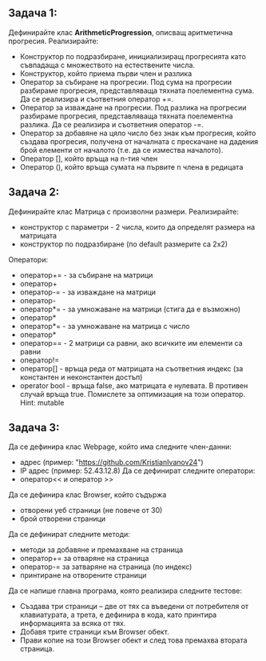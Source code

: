 ## Задача 1:
Дефинирайте клас **ArithmeticProgression**, описващ аритметична прогресия. 
Реализирайте:
- Конструктор по подразбиране, инициализиращ прогресията като съвпадаща с множеството на естествените числа. 
- Конструктор, който приема първи член и разлика
- Оператор за събиране на прогресии. Под сума на прогресии разбираме прогресия, представляваща тяхната поелементна сума. Да се реализира и съответния оператор +=. 
- Оператор за изваждане на прогресии. Под разлика на прогресии разбираме прогресия, представляваща тяхната поелементна разлика. Да се реализира и съответния оператор -=. 
- Оператор за добавяне на цяло число без знак към прогресия, който създава прогресия, получена от началната с прескачане на дадения брой елементи от началото (т.е. да се измества началото).
- Оператор [], който връща на n-тия член
- Оператор (), който връща сумата на първите n члена в редицата 

## Задача 2:
Дефинирайте клас Матрица с произволни размери. Реализирайте:
- конструктор с параметри - 2 числа, които да определят размера на матрицата
- конструктор по подразбиране (по default размерите са 2х2)

Оператори:
- оператор+= - за събиране на матрици
- оператор+
- оператор-= - за изваждане на матрици
- оператор-
- оператор*= - за умножаване на матрици (стига да е възможно)
- оператор*
- оператор*= - за умножаване на матрица с число
- оператор*
- оператор== - 2 матрици са равни, ако всичките им елементи са равни
- оператор!=
- оператор[] - връща реда от матрицата на съответния индекс (за константен и неконстантен достъп)
- operator bool - връща false, ако матрицата е нулевата. В противен случай връща true. Помислете за оптимизация на този оператор. Hint: mutable

## Задача 3:
Да се дефинира клас Webpage, който има следните член-данни:
- адрес (пример: "https://github.com/KristianIvanov24")
- IP адрес (пример: 52.43.12.8)
Да се дефинират следните оператори:
- оператор<< и оператор >>

Да се дефинира клас Browser, който съдържа 
- отворени уеб страници (не повече от 30)
- брой отворени страници

Да се дефинират следните методи:
- методи за добавяне и премахване на страница
- оператор+= за отваряне на страница
- оператор-= за затваряне на страница (по индекс)
- принтиране на отворените страници

Да се напише главна програма, която реализира следните тестове:
- Създава три страници – две от тях са въведени от потребителя от клавиатурата, а трета, е дефинира в кода, като принтира информацията за всяка от тях.
- Добавя трите страници към Browser обект.
- Прави копие на този Browser обект и след това премахва втората страница.
